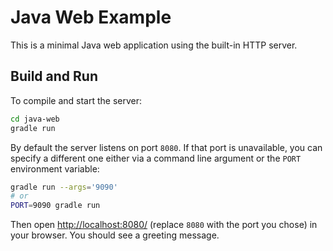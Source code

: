 # Java Web Example

This is a minimal Java web application using the built-in HTTP server.

## Build and Run

To compile and start the server:

```bash
cd java-web
gradle run
```

By default the server listens on port `8080`. If that port is unavailable, you
can specify a different one either via a command line argument or the `PORT`
environment variable:

```bash
gradle run --args='9090'
# or
PORT=9090 gradle run
```

Then open <http://localhost:8080/> (replace `8080` with the port you chose) in
your browser. You should see a greeting message.
